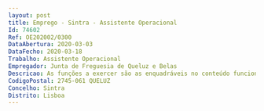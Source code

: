 ```yaml
--- 
layout: post
title: Emprego - Sintra - Assistente Operacional
Id: 74602
Ref: OE202002/0300
DataAbertura: 2020-03-03
DataFecho: 2020-03-18
Trabalho: Assistente Operacional
Empregador: Junta de Freguesia de Queluz e Belas
Descricao: As funções a exercer são as enquadráveis no conteúdo funcional da carreira geral de assistente operacional.
CodigoPostal: 2745-061 QUELUZ
Concelho: Sintra
Distrito: Lisboa
--- 
```

